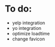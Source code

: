 To do:
====================

* yelp integration
* yo integration
* optimize loadtime
* change favicon
